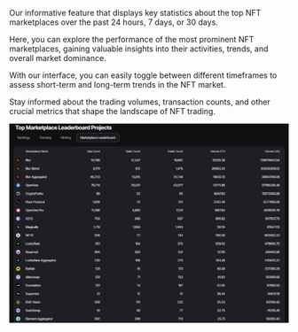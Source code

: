 Our informative feature that displays key statistics about the top NFT marketplaces over the past 24 hours, 7 days, or 30 days.

Here, you can explore the performance of the most prominent NFT marketplaces, gaining valuable insights into their activities, trends, and overall market dominance.

With our  interface, you can easily toggle between different timeframes to assess short-term and long-term trends in the NFT market.

Stay informed about the trading volumes, transaction counts, and other crucial metrics that shape the landscape of NFT trading.


![Marketpalce Leaderboard ](image-3.png)